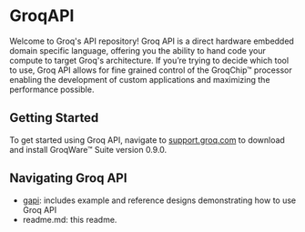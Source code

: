 # GroqAPI

Welcome to Groq's API repository! Groq API is a direct hardware embedded domain specific language, offering you the ability to hand code
your compute to target Groq's architecture. If you’re trying to decide which tool to use, Groq API allows for fine grained control
of the GroqChip™ processor enabling the development of custom applications and maximizing the performance possible.

## Getting Started

To get started using Groq API, navigate to [support.groq.com](https://support.groq.com) to download and install GroqWare™ Suite version 0.9.0.

## Navigating Groq API
* [gapi](gapi/): includes example and reference designs demonstrating how to use Groq API
* readme.md: this readme.

